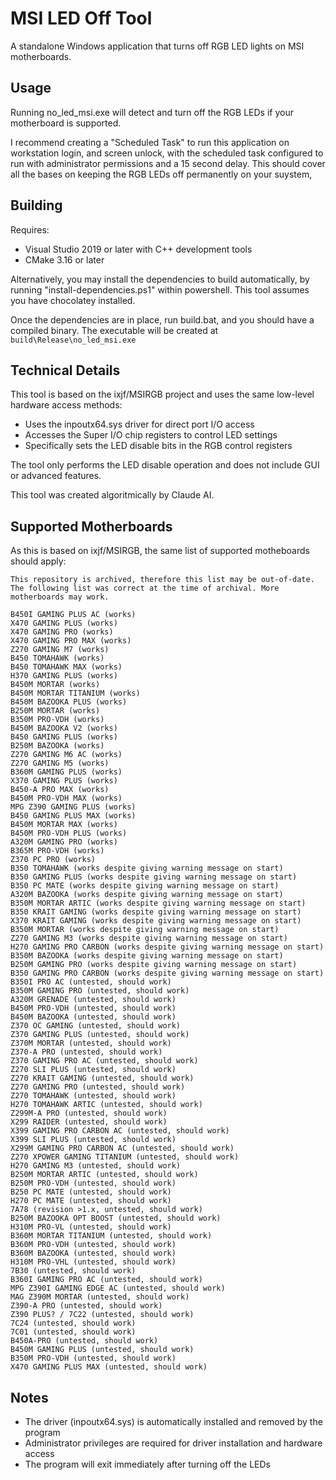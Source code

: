 # MSI LED Off Tool

A standalone Windows application that turns off RGB LED lights on MSI motherboards.

## Usage

Running no_led_msi.exe will detect and turn off the RGB LEDs if your motherboard is supported.

I recommend creating a "Scheduled Task" to run this application on workstation login, and screen unlock, with the scheduled task configured to run with administrator permissions and a 15 second delay.  This should cover all the bases on keeping the RGB LEDs off permanently on your suystem,

## Building

Requires:

- Visual Studio 2019 or later with C++ development tools
- CMake 3.16 or later

Alternatively, you may install the dependencies to build automatically, by running "install-dependencies.ps1" within powershell.  This tool assumes you have chocolatey installed. 

Once the dependencies are in place, run build.bat, and you should have a compiled binary.  The executable will be created at `build\Release\no_led_msi.exe`

## Technical Details

This tool is based on the ixjf/MSIRGB project and uses the same low-level hardware access methods:

- Uses the inpoutx64.sys driver for direct port I/O access
- Accesses the Super I/O chip registers to control LED settings
- Specifically sets the LED disable bits in the RGB control registers

The tool only performs the LED disable operation and does not include GUI or advanced features.

This tool was created algoritmically by Claude AI.

## Supported Motherboards

As this is based on ixjf/MSIRGB, the same list of supported motheboards should apply:



    This repository is archived, therefore this list may be out-of-date. The following list was correct at the time of archival. More motherboards may work.
    
    B450I GAMING PLUS AC (works)
    X470 GAMING PLUS (works)
    X470 GAMING PRO (works)
    X470 GAMING PRO MAX (works)
    Z270 GAMING M7 (works)
    B450 TOMAHAWK (works)
    B450 TOMAHAWK MAX (works)
    H370 GAMING PLUS (works)
    B450M MORTAR (works)
    B450M MORTAR TITANIUM (works)
    B450M BAZOOKA PLUS (works)
    B250M MORTAR (works)
    B350M PRO-VDH (works)
    B450M BAZOOKA V2 (works)
    B450 GAMING PLUS (works)
    B250M BAZOOKA (works)
    Z270 GAMING M6 AC (works)
    Z270 GAMING M5 (works)
    B360M GAMING PLUS (works)
    X370 GAMING PLUS (works)
    B450-A PRO MAX (works)
    B450M PRO-VDH MAX (works)
    MPG Z390 GAMING PLUS (works)
    B450 GAMING PLUS MAX (works)
    B450M MORTAR MAX (works)
    B450M PRO-VDH PLUS (works)
    A320M GAMING PRO (works)
    B365M PRO-VDH (works)
    Z370 PC PRO (works)
    B350 TOMAHAWK (works despite giving warning message on start)
    B350 GAMING PLUS (works despite giving warning message on start)
    B350 PC MATE (works despite giving warning message on start)
    A320M BAZOOKA (works despite giving warning message on start)
    B350M MORTAR ARTIC (works despite giving warning message on start)
    B350 KRAIT GAMING (works despite giving warning message on start)
    X370 KRAIT GAMING (works despite giving warning message on start)
    B350M MORTAR (works despite giving warning message on start)
    Z270 GAMING M3 (works despite giving warning message on start)
    H270 GAMING PRO CARBON (works despite giving warning message on start)
    B350M BAZOOKA (works despite giving warning message on start)
    B250M GAMING PRO (works despite giving warning message on start)
    B350 GAMING PRO CARBON (works despite giving warning message on start)
    B350I PRO AC (untested, should work)
    B350M GAMING PRO (untested, should work)
    A320M GRENADE (untested, should work)
    B450M PRO-VDH (untested, should work)
    B450M BAZOOKA (untested, should work)
    Z370 OC GAMING (untested, should work)
    Z370 GAMING PLUS (untested, should work)
    Z370M MORTAR (untested, should work)
    Z370-A PRO (untested, should work)
    Z370 GAMING PRO AC (untested, should work)
    Z270 SLI PLUS (untested, should work)
    Z270 KRAIT GAMING (untested, should work)
    Z270 GAMING PRO (untested, should work)
    Z270 TOMAHAWK (untested, should work)
    H270 TOMAHAWK ARTIC (untested, should work)
    Z299M-A PRO (untested, should work)
    X299 RAIDER (untested, should work)
    X399 GAMING PRO CARBON AC (untested, should work)
    X399 SLI PLUS (untested, should work)
    X299M GAMING PRO CARBON AC (untested, should work)
    Z270 XPOWER GAMING TITANIUM (untested, should work)
    H270 GAMING M3 (untested, should work)
    B250M MORTAR ARTIC (untested, should work)
    B250M PRO-VDH (untested, should work)
    B250 PC MATE (untested, should work)
    H270 PC MATE (untested, should work)
    7A78 (revision >1.x, untested, should work)
    B250M BAZOOKA OPT BOOST (untested, should work)
    H310M PRO-VL (untested, should work)
    B360M MORTAR TITANIUM (untested, should work)
    B360M PRO-VDH (untested, should work)
    B360M BAZOOKA (untested, should work)
    H310M PRO-VHL (untested, should work)
    7B30 (untested, should work)
    B360I GAMING PRO AC (untested, should work)
    MPG Z390I GAMING EDGE AC (untested, should work)
    MAG Z390M MORTAR (untested, should work)
    Z390-A PRO (untested, should work)
    Z390 PLUS? / 7C22 (untested, should work)
    7C24 (untested, should work)
    7C01 (untested, should work)
    B450A-PRO (untested, should work)
    B450M GAMING PLUS (untested, should work)
    B350M PRO-VDH (untested, should work)
    X470 GAMING PLUS MAX (untested, should work)


## Notes

- The driver (inpoutx64.sys) is automatically installed and removed by the program
- Administrator privileges are required for driver installation and hardware access
- The program will exit immediately after turning off the LEDs
